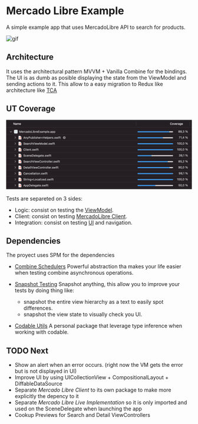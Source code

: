 #  Mercado Libre Example

A simple example app that uses MercadoLibre API to search for products.

![gif](/RocketSim.gif)

## Architecture

It uses the architectural pattern MVVM + Vanilla Combine for the bindings.
The UI is as dumb as posible displaying the state from the ViewModel and sending actions to it. 
This allow to a easy migration to Redux like architecture like [TCA](https://github.com/pointfreeco/swift-composable-architecture)

## UT Coverage
![coverage](/coverage.png)

Tests are separeted on 3 sides:

- Logic: consist on testing the [ViewModel](/MercadoLibreExampleTests/SearchViewModelTests.swift).
- Client: consist on testing [MercadoLibre Client](/MercadoLibreExampleTests/MercadoLibreApiTests.swift).
- Integration: consist on testing [UI](/MercadoLibreTests/SearchViewModelTests.swift) and navigation.


## Dependencies

The proyect uses SPM for the dependencies 

- [Combine Schedulers](https://github.com/pointfreeco/combine-schedulers)
Powerful abstraction tha makes your life easier when testing combine asynchronous operations.

- [Snapshot Testing](https://github.com/pointfreeco/swift-snapshot-testing)
Snapshot anything, this allow you to improve your tests by doing thing like:
    * snapshot the entire view hierarchy as a text to easily spot differences.
    * snapshot the view state to visually check you UI.

- [Codable Utils](https://github.com/jlainog/Codable-Utils)
A personal package that leverage type inference when working with codable.

## TODO Next
* Show an alert when an error occurs. (right now the VM gets the error but is not displayed in UI)
* Improve UI by using UICollectionView + CompositionalLayout + DiffableDataSource
* Separate *Mercado Libre Client* to its own package to make more explicitly the depency to it
* Separate *Mercado Libre Live Implementation* so it is only imported and used on the SceneDelegate when launching the app
* Cookup Previews for Search and Detail ViewControllers
